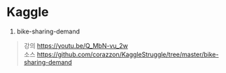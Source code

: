 # Kaggle

1. bike-sharing-demand
> 강의 https://youtu.be/Q_MbN-vu_2w  
> 소스 https://github.com/corazzon/KaggleStruggle/tree/master/bike-sharing-demand

